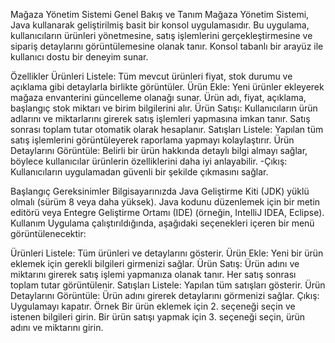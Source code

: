 Mağaza Yönetim Sistemi
Genel Bakış ve Tanım
Mağaza Yönetim Sistemi, Java kullanarak geliştirilmiş basit bir konsol uygulamasıdır. Bu uygulama, kullanıcıların ürünleri yönetmesine, satış işlemlerini gerçekleştirmesine ve sipariş detaylarını görüntülemesine olanak tanır. Konsol tabanlı bir arayüz ile kullanıcı dostu bir deneyim sunar.

Özellikler
Ürünleri Listele: Tüm mevcut ürünleri fiyat, stok durumu ve açıklama gibi detaylarla birlikte görüntüler.
Ürün Ekle: Yeni ürünler ekleyerek mağaza envanterini güncelleme olanağı sunar. Ürün adı, fiyat, açıklama, başlangıç stok miktarı ve birim bilgilerini alır.
Ürün Satışı: Kullanıcıların ürün adlarını ve miktarlarını girerek satış işlemleri yapmasına imkan tanır. Satış sonrası toplam tutar otomatik olarak hesaplanır.
Satışları Listele: Yapılan tüm satış işlemlerini görüntüleyerek raporlama yapmayı kolaylaştırır.
Ürün Detaylarını Görüntüle: Belirli bir ürün hakkında detaylı bilgi almayı sağlar, böylece kullanıcılar ürünlerin özelliklerini daha iyi anlayabilir.
-Çıkış: Kullanıcıların uygulamadan güvenli bir şekilde çıkmasını sağlar.

Başlangıç
Gereksinimler
Bilgisayarınızda Java Geliştirme Kiti (JDK) yüklü olmalı (sürüm 8 veya daha yüksek).
Java kodunu düzenlemek için bir metin editörü veya Entegre Geliştirme Ortamı (IDE) (örneğin, IntelliJ IDEA, Eclipse).
Kullanım
Uygulama çalıştırıldığında, aşağıdaki seçenekleri içeren bir menü görüntülenecektir:

Ürünleri Listele: Tüm ürünleri ve detaylarını gösterir.
Ürün Ekle: Yeni bir ürün eklemek için gerekli bilgileri girmenizi sağlar.
Ürün Satış: Ürün adını ve miktarını girerek satış işlemi yapmanıza olanak tanır. Her satış sonrası toplam tutar görüntülenir.
Satışları Listele: Yapılan tüm satışları gösterir.
Ürün Detaylarını Görüntüle: Ürün adını girerek detaylarını görmenizi sağlar.
Çıkış: Uygulamayı kapatır.
Örnek
Bir ürün eklemek için 2. seçeneği seçin ve istenen bilgileri girin.
Bir ürün satışı yapmak için 3. seçeneği seçin, ürün adını ve miktarını girin.

